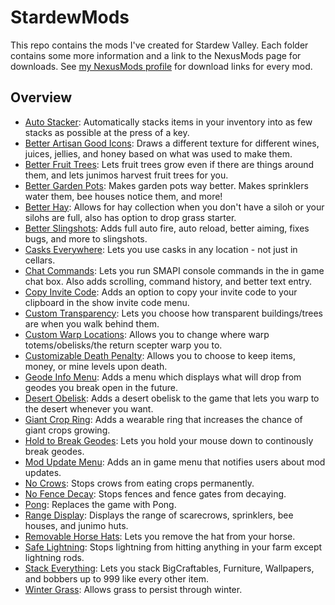 # StardewMods
This repo contains the mods I've created for Stardew Valley. Each folder contains some more information and a link to the NexusMods page for downloads. See [my NexusMods profile](https://www.nexusmods.com/users/44734342?tab=user+files) for download links for every mod.

## Overview
- [Auto Stacker](/AutoStacker): Automatically stacks items in your inventory into as few stacks as possible at the press of a key.
- [Better Artisan Good Icons](/BetterArtisanGoodIcons): Draws a different texture for different wines, juices, jellies, and honey based on what was used to make them.
- [Better Fruit Trees](/BetterFruitTrees): Lets fruit trees grow even if there are things around them, and lets junimos harvest fruit trees for you.
- [Better Garden Pots](/BetterGardenPots): Makes garden pots way better. Makes sprinklers water them, bee houses notice them, and more!
- [Better Hay](/BetterHay): Allows for hay collection when you don't have a siloh or your silohs are full, also has option to drop grass starter.
- [Better Slingshots](/BetterSlingshots): Adds full auto fire, auto reload, better aiming, fixes bugs, and more to slingshots.
- [Casks Everywhere](/CasksEverywhere): Lets you use casks in any location - not just in cellars.
- [Chat Commands](/ChatCommands): Lets you run SMAPI console commands in the in game chat box. Also adds scrolling, command history, and better text entry.
- [Copy Invite Code](/CopyInviteCode): Adds an option to copy your invite code to your clipboard in the show invite code menu.
- [Custom Transparency](/CustomTransparency): Lets you choose how transparent buildings/trees are when you walk behind them.
- [Custom Warp Locations](/CustomWarpLocations): Allows you to change where warp totems/obelisks/the return scepter warp you to.
- [Customizable Death Penalty](/CustomizableDeathPenalty): Allows you to choose to keep items, money, or mine levels upon death.
- [Geode Info Menu](/GeodeInfoMenu): Adds a menu which displays what will drop from geodes you break open in the future.
- [Desert Obelisk](/DesertObelisk): Adds a desert obelisk to the game that lets you warp to the desert whenever you want.
- [Giant Crop Ring](/GiantCropRing): Adds a wearable ring that increases the chance of giant crops growing.
- [Hold to Break Geodes](/HoldToBreakGeodes): Lets you hold your mouse down to continously break geodes.
- [Mod Update Menu](/ModUpdateMenu): Adds an in game menu that notifies users about mod updates.
- [No Crows](/NoCrows): Stops crows from eating crops permanently.
- [No Fence Decay](/NoFenceDecay): Stops fences and fence gates from decaying.
- [Pong](/Pong): Replaces the game with Pong.
- [Range Display](/RangeDisplay): Displays the range of scarecrows, sprinklers, bee houses, and junimo huts.
- [Removable Horse Hats](/RemovableHorseHats): Lets you remove the hat from your horse.
- [Safe Lightning](/SafeLightning): Stops lightning from hitting anything in your farm except lightning rods.
- [Stack Everything](/StackEverything): Lets you stack BigCraftables, Furniture, Wallpapers, and bobbers up to 999 like every other item.
- [Winter Grass](/WinterGrass): Allows grass to persist through winter.